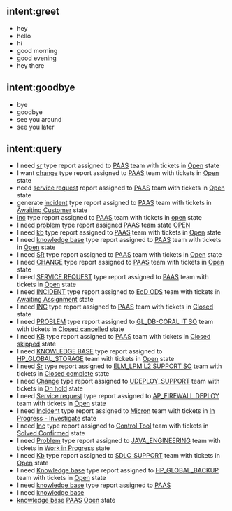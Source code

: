 ## intent:greet
- hey
- hello
- hi
- good morning
- good evening
- hey there

## intent:goodbye
- bye
- goodbye
- see you around
- see you later

## intent:query
- I need [sr](ticket) type report assigned to [PAAS](team) team with tickets in [Open](state) state
- I want [change](ticket) type report assigned to [PAAS](team) team with tickets in [Open](state) state
- need [service request](ticket) report assigned to [PAAS](team) team with tickets in [Open](state) state
- generate [incident](ticket) type report assigned to [PAAS](team) team with tickets in [Awaiting Customer](state) state
- [inc](ticket) type report assigned to [PAAS](team) team with tickets in [open](state) state
- I need [problem](ticket) type report assigned [PAAS](team) team state [OPEN](state)
- I need [kb](ticket) type report assigned to [PAAS](team) team with tickets in [Open](state) state
- I need [knowledge base](ticket) type report assigned to [PAAS](team) team with tickets in [Open](state) state
- I need [SR](ticket) type report assigned to [PAAS](team) team with tickets in [Open](state) state
- I need [CHANGE](ticket) type report assigned to [PAAS](team) team with tickets in [Open](state) state
- I need [SERVICE REQUEST](ticket) type report assigned to [PAAS](team) team with tickets in [Open](state) state
- I need [INCIDENT](ticket) type report assigned to [EoD ODS](team) team with tickets in [Awaiting Assignment](state) state
- I need [INC](ticket) type report assigned to [PAAS](team) team with tickets in [Closed](state) state
- I need [PROBLEM](ticket) type report assigned to [GL_DB-CORAL IT SO](team) team with tickets in [Closed cancelled](state) state
- I need [KB](ticket) type report assigned to [PAAS](team) team with tickets in [Closed skipped](state) state
- I need [KNOWLEDGE BASE](ticket) type report assigned to [HP_GLOBAL_STORAGE](team) team with tickets in [Open](state) state
- I need [Sr](ticket) type report assigned to [ELM_LPM L2 SUPPORT SO](team) team with tickets in [Closed complete](state) state
- I need [Change](ticket) type report assigned to [UDEPLOY_SUPPORT](team) team with tickets in [On hold](state) state
- I need [Service request](ticket) type report assigned to [AP_FIREWALL DEPLOY](team) team with tickets in [Open](state) state
- I need [Incident](ticket) type report assigned to [Micron](team) team with tickets in [In Progress - Investigate](state) state
- I need [Inc](ticket) type report assigned to [Control Tool](team) team with tickets in [Solved Confirmed](state) state
- I need [Problem](ticket) type report assigned to [JAVA_ENGINEERING](team) team with tickets in [Work in Progress](state) state
- I need [Kb](ticket) type report assigned to [SDLC_SUPPORT](team) team with tickets in [Open](state) state
- I need [Knowledge base](ticket) type report assigned to [HP_GLOBAL_BACKUP](team) team with tickets in [Open](state) state
- I need [knowledge base](ticket) type report assigned to [PAAS](team)
- I need [knowledge base](ticket)
- [knowledge base](ticket) [PAAS](team) [Open](state) state


